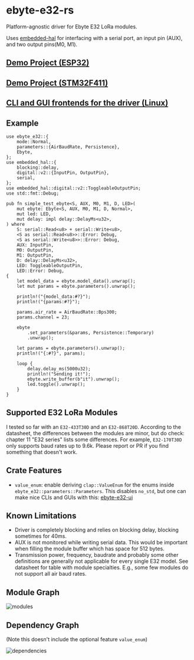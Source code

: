 # ebyte-e32-rs

Platform-agnostic driver for Ebyte E32 LoRa modules.

Uses [embedded-hal](https://github.com/rust-embedded/embedded-hal) for interfacing with a serial port, an input pin (AUX), and two output pins(M0, M1).

## [Demo Project (ESP32)](https://github.com/gustavobat/esp32-ebyte-e32)

## [Demo Project (STM32F411)](https://github.com/barafael/ebyte-e32-demo)

## [CLI and GUI frontends for the driver (Linux)](https://github.com/barafael/ebyte-e32-ui)

## Example

```rust, no_run
use ebyte_e32::{
    mode::Normal,
    parameters::{AirBaudRate, Persistence},
    Ebyte,
};
use embedded_hal::{
    blocking::delay,
    digital::v2::{InputPin, OutputPin},
    serial,
};
use embedded_hal::digital::v2::ToggleableOutputPin;
use std::fmt::Debug;

pub fn simple_test_ebyte<S, AUX, M0, M1, D, LED>(
    mut ebyte: Ebyte<S, AUX, M0, M1, D, Normal>,
    mut led: LED,
    mut delay: impl delay::DelayMs<u32>,
) where
    S: serial::Read<u8> + serial::Write<u8>,
    <S as serial::Read<u8>>::Error: Debug,
    <S as serial::Write<u8>>::Error: Debug,
    AUX: InputPin,
    M0: OutputPin,
    M1: OutputPin,
    D: delay::DelayMs<u32>,
    LED: ToggleableOutputPin,
    LED::Error: Debug,
{
    let model_data = ebyte.model_data().unwrap();
    let mut params = ebyte.parameters().unwrap();

    println!("{model_data:#?}");
    println!("{params:#?}");

    params.air_rate = AirBaudRate::Bps300;
    params.channel = 23;

    ebyte
        .set_parameters(&params, Persistence::Temporary)
        .unwrap();

    let params = ebyte.parameters().unwrap();
    println!("{:#?}", params);

    loop {
        delay.delay_ms(5000u32);
        println!("Sending it!");
        ebyte.write_buffer(b"it").unwrap();
        led.toggle().unwrap();
    }
}
```

## Supported E32 LoRa Modules

I tested so far with an `E32-433T30D` and an `E32-868T20D`. According to the datasheet, the differences between the modules are minor, but do check: chapter 11 "E32 series" lists some differences. For example, `E32-170T30D` only supports baud rates up to 9.6k. Please report or PR if you find something that doesn't work.

## Crate Features

* `value_enum`: enable deriving `clap::ValueEnum` for the enums inside `ebyte_e32::parameters::Parameters`. This disables `no_std`, but one can make nice CLIs and GUIs with this: [ebyte-e32-ui](https://github.com/barafael/ebyte-e32-ui)

## Known Limitations

* Driver is completely blocking and relies on blocking delay, blocking sometimes for 40ms.
* AUX is not monitored while writing serial data. This would be important when filling the module buffer which has space for 512 bytes.
* Transmission power, frequency, baudrate and probably some other definitions are generally not applicable for every single E32 model. See datasheet for table with module specialties. E.g., some few modules do not support all air baud rates.

## Module Graph

![modules](https://user-images.githubusercontent.com/6966738/202765422-106b0da6-9136-48f3-ab67-071cfa037c59.png)

## Dependency Graph

(Note this doesn't include the optional feature `value_enum`)

![dependencies](https://user-images.githubusercontent.com/6966738/202765372-d2616ffa-bdbc-4ad6-bdac-d88a307dd320.png)
